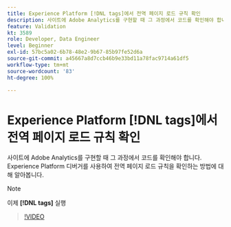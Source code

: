 ```yaml
---
title: Experience Platform [!DNL tags]에서 전역 페이지 로드 규칙 확인
description: 사이트에 Adobe Analytics를 구현할 때 그 과정에서 코드를 확인해야 합니다. Experience Platform 디버거를 사용하여 전역 페이지 로드 규칙을 확인하는 방법에 대해 알아봅니다.
feature: Validation
kt: 3589
role: Developer, Data Engineer
level: Beginner
exl-id: 57bc5a02-6b78-48e2-9b67-85b97fe52d6a
source-git-commit: a45667a8d7ccb46b9e33bd11a78fac9714a61df5
workflow-type: tm+mt
source-wordcount: '83'
ht-degree: 100%

---
```


# Experience Platform [!DNL tags]에서 전역 페이지 로드 규칙 확인

사이트에 Adobe Analytics를 구현할 때 그 과정에서 코드를 확인해야 합니다. Experience Platform 디버거를 사용하여 전역 페이지 로드 규칙을 확인하는 방법에 대해 알아봅니다.

>[!NOTE]
>
> 이제 **[!DNL tags]** 실행

>[!VIDEO](https://video.tv.adobe.com/v/31254/?quality=12&learn=on&captions=kor)
